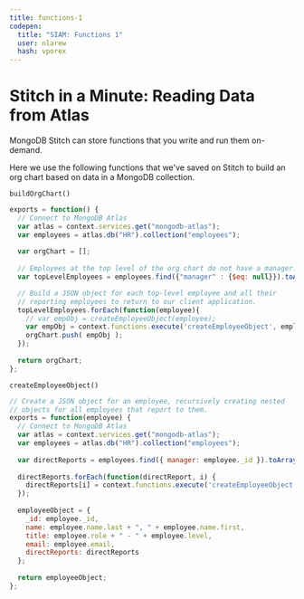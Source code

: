 ```yaml
---
title: functions-1
codepen:
  title: "SIAM: Functions 1"
  user: nlarew
  hash: vporex
---
```

# Stitch in a Minute: Reading Data from Atlas

MongoDB Stitch can store functions that you write and run them on-demand.

Here we use the following functions that we've saved on Stitch to build an org
chart based on data in a MongoDB collection.

`buildOrgChart()`
```javascript
exports = function() {
  // Connect to MongoDB Atlas
  var atlas = context.services.get("mongodb-atlas");
  var employees = atlas.db("HR").collection("employees");
  
  var orgChart = [];
  
  // Employees at the top level of the org chart do not have a manager.
  var topLevelEmployees = employees.find({"manager" : {$eq: null}}).toArray();

  // Build a JSON object for each top-level employee and all their
  // reporting employees to return to our client application. 
  topLevelEmployees.forEach(function(employee){
    // var empObj = createEmployeeObject(employee);
    var empObj = context.functions.execute('createEmployeeObject', employee);
    orgChart.push( empObj );
  });
  
  return orgChart;
};
```

`createEmployeeObject()`
```javascript
// Create a JSON object for an employee, recursively creating nested
// objects for all employees that report to them.
exports = function(employee) {
  // Connect to MongoDB Atlas
  var atlas = context.services.get("mongodb-atlas");
  var employees = atlas.db("HR").collection("employees");
  
  var directReports = employees.find({ manager: employee._id }).toArray();
  
  directReports.forEach(function(directReport, i) {
    directReports[i] = context.functions.execute('createEmployeeObject', directReport);
  });
  
  employeeObject = {
    _id: employee._id,
    name: employee.name.last + ", " + employee.name.first,
    title: employee.role + " - " + employee.level,
    email: employee.email,
    directReports: directReports
  };
  
  return employeeObject;
};
```